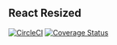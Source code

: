 ## React Resized
[![CircleCI](https://circleci.com/gh/navjobs/resized.svg?style=svg)](https://circleci.com/gh/navjobs/resized)
[![Coverage Status](https://coveralls.io/repos/github/navjobs/resized/badge.svg?branch=master)](https://coveralls.io/github/navjobs/resized?branch=master)
